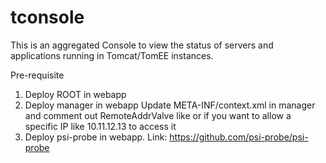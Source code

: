 # tconsole

This is an aggregated Console to view the status of servers and applications running in Tomcat/TomEE instances.

Pre-requisite
1. Deploy ROOT in webapp
2. Deploy manager in webapp
   Update META-INF/context.xml in manager and comment out RemoteAddrValve like
   <!--
   <Valve className="org.apache.catalina.valves.RemoteAddrValve"
         allow="127\.\d+\.\d+\.\d+|::1|0:0:0:0:0:0:0:1" />
   -->
   or if you want to allow a specific IP like 10.11.12.13 to access it
   <Valve className="org.apache.catalina.valves.RemoteAddrValve"
         allow="10\.11\.12\.13" />
3. Deploy psi-probe in webapp. Link: https://github.com/psi-probe/psi-probe

